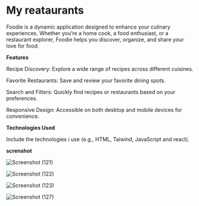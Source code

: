 # My reataurants


Foodie is a dynamic application designed to enhance your culinary experiences. Whether you’re a home cook, a food enthusiast, or a restaurant explorer, Foodie helps you discover, organize, and share your love for food.


**Features**


Recipe Discovery: Explore a wide range of recipes across different cuisines.


Favorite Restaurants: Save and review your favorite dining spots.


Search and Filters: Quickly find recipes or restaurants based on your preferences.

Responsive Design: Accessible on both desktop and mobile devices for convenience.


**Technologies Used**


Include the technologies i use (e.g., HTML, Taiwind, JavaScript and react). 


**screnshot**


 ![Screenshot (121)](https://github.com/user-attachments/assets/ffd49ad8-caa9-44c4-8771-82cad84687cf)

![Screenshot (122)](https://github.com/user-attachments/assets/8df7e312-f0ed-4c6a-9100-c61d60339ced)

 
![Screenshot (123)](https://github.com/user-attachments/assets/4613eee2-a486-4034-bd4a-2a67951b19be)

![Screenshot (127)](https://github.com/user-attachments/assets/56757f61-b0aa-42cd-9c3f-bd6cd9cfd8fc)
